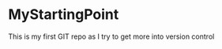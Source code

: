 MyStartingPoint
===============

This is my first GIT repo as I try to get more into version control
